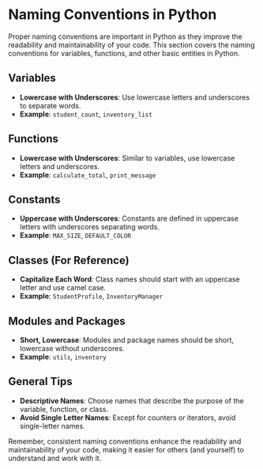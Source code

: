 # Naming Conventions in Python

Proper naming conventions are important in Python as they improve the readability and maintainability of your code. This section covers the naming conventions for variables, functions, and other basic entities in Python.

## Variables
- **Lowercase with Underscores**: Use lowercase letters and underscores to separate words.
- **Example**: `student_count`, `inventory_list`

## Functions
- **Lowercase with Underscores**: Similar to variables, use lowercase letters and underscores.
- **Example**: `calculate_total`, `print_message`

## Constants
- **Uppercase with Underscores**: Constants are defined in uppercase letters with underscores separating words.
- **Example**: `MAX_SIZE`, `DEFAULT_COLOR`

## Classes (For Reference)
- **Capitalize Each Word**: Class names should start with an uppercase letter and use camel case.
- **Example**: `StudentProfile`, `InventoryManager`

## Modules and Packages
- **Short, Lowercase**: Modules and package names should be short, lowercase without underscores.
- **Example**: `utils`, `inventory`

## General Tips
- **Descriptive Names**: Choose names that describe the purpose of the variable, function, or class.
- **Avoid Single Letter Names**: Except for counters or iterators, avoid single-letter names.

Remember, consistent naming conventions enhance the readability and maintainability of your code, making it easier for others (and yourself) to understand and work with it.
